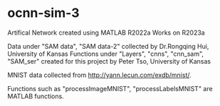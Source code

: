 # ocnn-sim-3

Artifical Network created using MATLAB R2022a
Works on R2023a

Data under "SAM data", "SAM data-2" collected by Dr.Rongqing Hui, University of Kansas
Functions under "Layers", "cnns", "cnn_sam", "SAM_ser" created for this project by Peter Tso, University of Kansas

MNIST data collected from http://yann.lecun.com/exdb/mnist/.

Functions such as "processImageMNIST", "processLabelsMNIST" are MATLAB functions.
